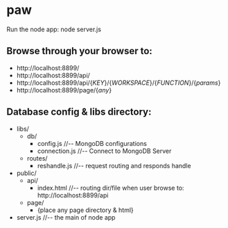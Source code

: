 paw
===

Run the node app:
  node server.js

Browse through your browser to:
---
  * http://localhost:8899/
  * http://localhost:8899/api/
  * http://localhost:8899/api/{_KEY_}/{_WORKSPACE_}/{_FUNCTION_}/{_params_}
  * http://localhost:8899/page/{_any_}


Database config & libs directory:
---
* libs/
  * db/
    * config.js       //-- MongoDB configurations
    * connection.js   //-- Connect to MongoDB Server
  * routes/
    * reshandle.js    //-- request routing and responds handle
* public/
  * api/
    * index.html      //-- routing dir/file when user browse to: http://localhost:8899/api
  * page/
    * {place any page directory & html}
* server.js           //-- the main of node app
  
